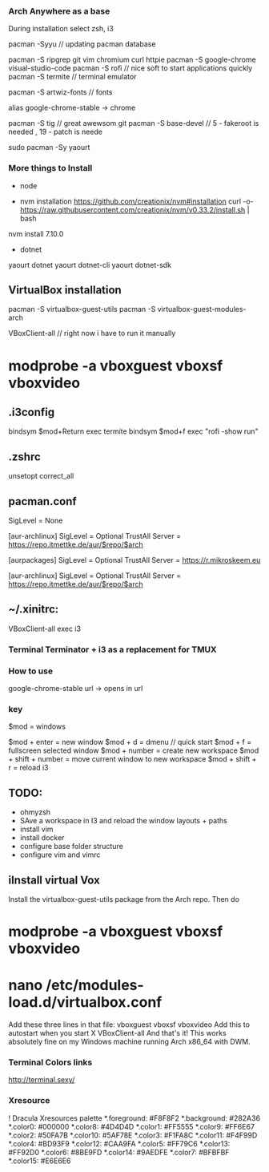 ### Arch Anywhere as a base
During installation select
zsh, i3

pacman -Syyu // updating pacman database

pacman -S ripgrep git vim chromium curl httpie
pacman -S google-chrome visual-studio-code
pacman -S rofi // nice soft to start applications quickly
pacman -S termite // terminal emulator

pacman -S artwiz-fonts // fonts

alias google-chrome-stable -> chrome

pacman -S tig // great awewsom git
pacman -S base-devel // 5 - fakeroot is needed , 19 - patch is neede 

sudo pacman -Sy yaourt

### More things to Install
- node

- nvm installation
https://github.com/creationix/nvm#installation
curl -o- https://raw.githubusercontent.com/creationix/nvm/v0.33.2/install.sh | bash

nvm install 7.10.0

- dotnet

yaourt dotnet
yaourt dotnet-cli
yaourt dotnet-sdk

VirtualBox installation
------------------------
pacman -S virtualbox-guest-utils
pacman -S virtualbox-guest-modules-arch

VBoxClient-all // right now i have to run it manually

# modprobe -a vboxguest vboxsf vboxvideo


.i3config
----------------------------
bindsym $mod+Return exec termite
bindsym $mod+f exec "rofi -show run"

.zshrc
----------------------------
unsetopt correct_all

pacman.conf
----------------------------
SigLevel = None

[aur-archlinux]
SigLevel = Optional TrustAll
Server = https://repo.itmettke.de/aur/$repo/$arch

[aurpackages]
SigLevel = Optional TrustAll
Server = https://r.mikroskeem.eu

[aur-archlinux]
SigLevel = Optional TrustAll
Server = https://repo.itmettke.de/aur/$repo/$arch

~/.xinitrc:
---------------------
VBoxClient-all
exec i3

### Terminal Terminator + i3 as a replacement for TMUX


### How to use

google-chrome-stable url -> opens in url

### key 

$mod = windows

$mod + enter = new window
$mod + d = dmenu // quick start
$mod + f = fullscreen selected window
$mod + number = create new workspace 
$mod + shift + number = move current window to new workspace
$mod + shift + r = reload i3



TODO:
----------------
- ohmyzsh
- SAve a workspace in I3 and reload the window layouts + paths
- install vim 
- install docker
- configure base folder structure
- configure vim and vimrc


iInstall virtual Vox
----------------------------------
Install the virtualbox-guest-utils package from the Arch repo.
Then do
# modprobe -a vboxguest vboxsf vboxvideo
# nano /etc/modules-load.d/virtualbox.conf
Add these three lines in that file:
vboxguest
vboxsf
vboxvideo
Add this to autostart when you start X
VBoxClient-all
And that's it! This works absolutely fine on my Windows machine running Arch x86_64 with DWM.


### Terminal Colors links
http://terminal.sexy/


### Xresource
! Dracula Xresources palette
*.foreground: #F8F8F2
*.background: #282A36
*.color0:     #000000
*.color8:     #4D4D4D
*.color1:     #FF5555
*.color9:     #FF6E67
*.color2:     #50FA7B
*.color10:    #5AF78E
*.color3:     #F1FA8C
*.color11:    #F4F99D
*.color4:     #BD93F9
*.color12:    #CAA9FA
*.color5:     #FF79C6
*.color13:    #FF92D0
*.color6:     #8BE9FD
*.color14:    #9AEDFE
*.color7:     #BFBFBF
*.color15:    #E6E6E6
